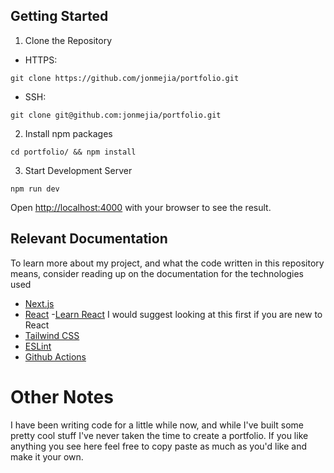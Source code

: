 ## Getting Started

1. Clone the Repository
- HTTPS:
```
git clone https://github.com/jonmejia/portfolio.git
```
- SSH:
```
git clone git@github.com:jonmejia/portfolio.git
```
2. Install npm packages
```
cd portfolio/ && npm install
```
3. Start Development Server
```
npm run dev
```

Open [http://localhost:4000](http://localhost:4000) with your browser to see the result.

## Relevant Documentation

To learn more about my project, and what the code written in this repository means, consider reading up on the documentation for the technologies used

- [Next.js](https://nextjs.org/docs)
- [React](https://react.dev/reference/react)
  -[Learn React](https://react.dev/learn) I would suggest looking at this first if you are new to React  
- [Tailwind CSS](https://tailwindcss.com/docs/installation)
- [ESLint](https://eslint.org/docs/latest/)
- [Github Actions](https://docs.github.com/en/actions)


# Other Notes
I have been writing code for a little while now, and while I've built some pretty cool stuff I've never taken the time to create a portfolio. If you like anything you see here feel free to copy paste as much as you'd like and make it your own.
